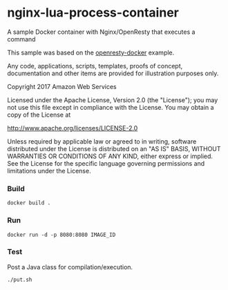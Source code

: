 

# nginx-lua-process-container
A sample Docker container with Nginx/OpenResty that executes a command

This sample was based on the [openresty-docker](https://github.com/torhve/openresty-docker) example.

Any code, applications, scripts, templates, proofs of concept,
documentation and other items are provided for illustration purposes only.

Copyright 2017 Amazon Web Services

Licensed under the Apache License, Version 2.0 (the "License"); you may not use this file except in compliance with the License.
You may obtain a copy of the License at

  http://www.apache.org/licenses/LICENSE-2.0

Unless required by applicable law or agreed to in writing, software
distributed under the License is distributed on an "AS IS" BASIS,
WITHOUT WARRANTIES OR CONDITIONS OF ANY KIND, either express or implied.
See the License for the specific language governing permissions and
limitations under the License.


### Build
```
docker build .
```

### Run
```
docker run -d -p 8080:8080 IMAGE_ID
```

### Test
Post a Java class for compilation/execution.

```
./put.sh
```
